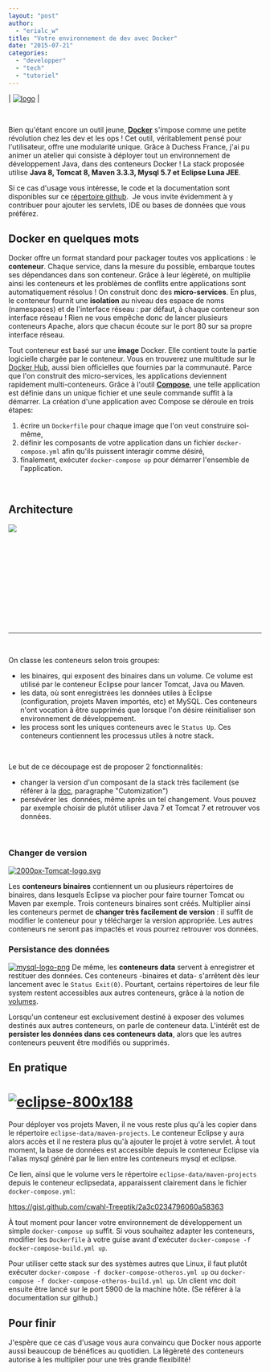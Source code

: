 ```yaml
---
layout: "post"
author: 
  - "erialc_w"
title: "Votre environnement de dev avec Docker"
date: "2015-07-21"
categories: 
  - "developper"
  - "tech"
  - "tutoriel"
---
```


| [![logo](/assets/2015/07/2015-07-21-votre-environnement-de-dev-avec-docker/logo.png)](http://www.duchess-france.org/wp-content/uploads/2015/06/logo.png) |

 

Bien qu'étant encore un outil jeune, **[Docker](https://www.docker.com/)** s'impose comme une petite révolution chez les dev et les ops ! Cet outil, véritablement pensé pour l'utilisateur, offre une modularité unique. Grâce à Duchess France, j'ai pu animer un atelier qui consiste à déployer tout un environnement de développement Java, dans des conteneurs Docker ! La stack proposée utilise **Java 8, Tomcat 8, Maven 3.3.3, Mysql 5.7 et Eclipse Luna JEE**.

Si ce cas d'usage vous intéresse, le code et la documentation sont disponibles sur ce [répertoire github](https://github.com/cwahl-Treeptik/jdev-env-java).  Je vous invite évidemment à y contribuer pour ajouter les servlets, IDE ou bases de données que vous préférez.

## Docker en quelques mots

Docker offre un format standard pour packager toutes vos applications : le **conteneur**. Chaque service, dans la mesure du possible, embarque toutes ses dépendances dans son conteneur. Grâce à leur légèreté, on multiplie ainsi les conteneurs et les problèmes de conflits entre applications sont automatiquement résolus ! On construit donc des **micro-services**. En plus, le conteneur fournit une **isolation** au niveau des espace de noms (namespaces) et de l'interface réseau : par défaut, à chaque conteneur son interface réseau ! Rien ne vous empêche donc de lancer plusieurs conteneurs Apache, alors que chacun écoute sur le port 80 sur sa propre interface réseau.

Tout conteneur est basé sur une **image** Docker. Elle contient toute la partie logicielle chargée par le conteneur. Vous en trouverez une multitude sur le [Docker Hub](https://registry.hub.docker.com/), aussi bien officielles que fournies par la communauté. Parce que l'on construit des micro-services, les applications deviennent rapidement multi-conteneurs. Grâce à l'outil **[Compose](https://docs.docker.com/compose/)**, une telle application est définie dans un unique fichier et une seule commande suffit à la démarrer. La création d'une application avec Compose se déroule en trois étapes:

1. écrire un `Dockerfile` pour chaque image que l'on veut construire soi-même,
2. définir les composants de votre application dans un fichier `docker-compose.yml` afin qu'ils puissent interagir comme désiré,
3. finalement, exécuter `docker-compose up` pour démarrer l'ensemble de l'application.

 

## **Architecture**

[![](/assets/2015/07/2015-07-21-votre-environnement-de-dev-avec-docker/javadev.png)](http://www.duchess-france.org/wp-content/uploads/2015/07/javadev.png)

 

 

 

 

 

 

* * *

 

On classe les conteneurs selon trois groupes:

- les binaires, qui exposent des binaires dans un volume. Ce volume est utilisé par le conteneur Eclipse pour lancer Tomcat, Java ou Maven.
- les data, où sont enregistrées les données utiles à Eclipse (configuration, projets Maven importés, etc) et MySQL. Ces conteneurs n'ont vocation à être supprimés que lorsque l'on désire réinitialiser son environnement de développement.
- les process sont les uniques conteneurs avec le `Status Up`. Ces conteneurs contiennent les processus utiles à notre stack.

 

Le but de ce découpage est de proposer 2 fonctionnalités:

- changer la version d'un composant de la stack très facilement (se référer à la [doc](https://github.com/cwahl-Treeptik/jdev-env-java/#a-java-development-environment-with-eclipse-as-an-ide-in-a-few-docker-containers-), paragraphe "Cutomization")
- persévérer les  données, même après un tel changement. Vous pouvez par exemple choisir de plutôt utiliser Java 7 et Tomcat 7 et retrouver vos données.

 

### Changer de version

[![2000px-Tomcat-logo.svg](/assets/2015/07/2015-07-21-votre-environnement-de-dev-avec-docker/2000px-Tomcat-logo.svg_-300x200.png)](http://www.duchess-france.org/wp-content/uploads/2015/07/2000px-Tomcat-logo.svg_.png)

Les **conteneurs binaires** contiennent un ou plusieurs répertoires de binaires, dans lesquels Eclipse va piocher pour faire tourner Tomcat ou Maven par exemple. Trois conteneurs binaires sont créés. Multiplier ainsi les conteneurs permet de **changer très facilement de version** : il suffit de modifier le conteneur pour y télécharger la version appropriée. Les autres conteneurs ne seront pas impactés et vous pourrez retrouver vos données.

### Persistance des données

[![mysql-logo-png](/assets/2015/07/2015-07-21-votre-environnement-de-dev-avec-docker/mysql-logo-png-300x225.png)](http://www.duchess-france.org/wp-content/uploads/2015/07/mysql-logo-png.png) De même, les **conteneurs data** servent à enregistrer et restituer des données. Ces conteneurs -binaires et data- s'arrêtent dès leur lancement avec le `Status Exit(0)`. Pourtant, certains répertoires de leur file system restent accessibles aux autres conteneurs, grâce à la notion de [volumes](https://docs.docker.com/userguide/dockervolumes/#creating-and-mounting-a-data-volume-container).

Lorsqu'un conteneur est exclusivement destiné à exposer des volumes destinés aux autres conteneurs, on parle de conteneur data. L'intérêt est de **persister les données dans ces conteneurs data**, alors que les autres conteneurs peuvent être modifiés ou supprimés.

## En pratique

# [![eclipse-800x188](/assets/2015/07/2015-07-21-votre-environnement-de-dev-avec-docker/eclipse-800x188-300x71.png)](http://www.duchess-france.org/wp-content/uploads/2015/07/eclipse-800x188.png)

Pour déployer vos projets Maven, il ne vous reste plus qu'à les copier dans le répertoire `eclipse-data/maven-projects`. Le conteneur Eclipse y aura alors accès et il ne restera plus qu'à ajouter le projet à votre servlet. À tout moment, la base de données est accessible depuis le conteneur Eclipse via l'alias mysql généré par le lien entre les conteneurs mysql et eclipse.

Ce lien, ainsi que le volume vers le répertoire `eclipse-data/maven-projects` depuis le conteneur eclipsedata, apparaissent clairement dans le fichier `docker-compose.yml`:

https://gist.github.com/cwahl-Treeptik/2a3c0234796060a58363

À tout moment pour lancer votre environnement de développement un simple `docker-compose up` suffit. Si vous souhaitez adapter les conteneurs, modifier les `Dockerfile` à votre guise avant d'exécuter `docker-compose -f docker-compose-build.yml up`.

Pour utiliser cette stack sur des systèmes autres que Linux, il faut plutôt exécuter `docker-compose -f docker-compose-otheros.yml up` ou `docker-compose -f docker-compose-otheros-build.yml up`. Un client vnc doit ensuite être lancé sur le port 5900 de la machine hôte. (Se référer à la documentation sur github.)

## Pour finir

J'espère que ce cas d'usage vous aura convaincu que Docker nous apporte aussi beaucoup de bénéfices au quotidien. La légèreté des conteneurs autorise à les multiplier pour une très grande flexibilité!
